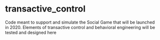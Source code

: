 # transactive_control
Code meant to support and simulate the Social Game that will be launched in 2020. Elements of transactive control and behavioral engineering will be tested and designed here 
